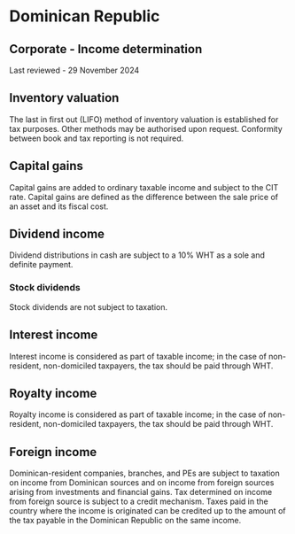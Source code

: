 # Dominican Republic
## Corporate - Income determination
Last reviewed - 29 November 2024
## Inventory valuation
The last in first out (LIFO) method of inventory valuation is established for tax purposes. Other methods may be authorised upon request.
Conformity between book and tax reporting is not required.
## Capital gains
Capital gains are added to ordinary taxable income and subject to the CIT rate. Capital gains are defined as the difference between the sale price of an asset and its fiscal cost. 
## Dividend income
Dividend distributions in cash are subject to a 10% WHT as a sole and definite payment.
### Stock dividends
Stock dividends are not subject to taxation.
## Interest income
Interest income is considered as part of taxable income; in the case of non-resident, non-domiciled taxpayers, the tax should be paid through WHT.
## Royalty income
Royalty income is considered as part of taxable income; in the case of non-resident, non-domiciled taxpayers, the tax should be paid through WHT.
## Foreign income
Dominican-resident companies, branches, and PEs are subject to taxation on income from Dominican sources and on income from foreign sources arising from investments and financial gains. Tax determined on income from foreign source is subject to a credit mechanism. Taxes paid in the country where the income is originated can be credited up to the amount of the tax payable in the Dominican Republic on the same income.
